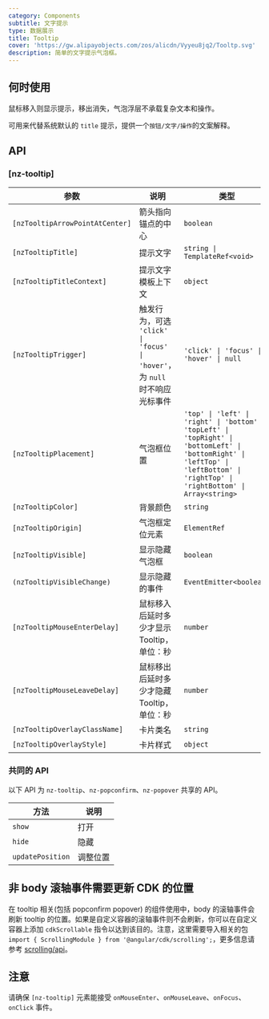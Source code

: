 ```yaml
---
category: Components
subtitle: 文字提示
type: 数据展示
title: Tooltip
cover: 'https://gw.alipayobjects.com/zos/alicdn/Vyyeu8jq2/Tooltp.svg'
description: 简单的文字提示气泡框。
---
```



## 何时使用

鼠标移入则显示提示，移出消失，气泡浮层不承载复杂文本和操作。

可用来代替系统默认的 `title` 提示，提供一个`按钮/文字/操作`的文案解释。


## API

### [nz-tooltip]

| 参数                            | 说明                                                                       | 类型                                                                                                                                                                              | 默认值    |
| ------------------------------- | -------------------------------------------------------------------------- | --------------------------------------------------------------------------------------------------------------------------------------------------------------------------------- | --------- |
| `[nzTooltipArrowPointAtCenter]` | 箭头指向锚点的中心                                                         | `boolean`                                                                                                                                                                         | `false`   |
| `[nzTooltipTitle]`              | 提示文字                                                                   | `string \| TemplateRef<void>`                                                                                                                                                     | -         |
| `[nzTooltipTitleContext]`       | 提示文字模板上下文                                                         | `object`                                                                                                                                                                          | -         |
| `[nzTooltipTrigger]`            | 触发行为，可选 `'click' \| 'focus' \| 'hover'`，为 `null` 时不响应光标事件 | `'click' \| 'focus' \| 'hover' \| null`                                                                                                                                           | `'hover'` |
| `[nzTooltipPlacement]`          | 气泡框位置                                                                 | `'top' \| 'left' \| 'right' \| 'bottom' \| 'topLeft' \| 'topRight' \| 'bottomLeft' \| 'bottomRight' \| 'leftTop' \| 'leftBottom' \| 'rightTop' \| 'rightBottom' \| Array<string>` | `'top'`   |
| `[nzTooltipColor]`              | 背景颜色                                                                   | `string`                                                                                                                                                                          | -         |
| `[nzTooltipOrigin]`             | 气泡框定位元素                                                             | `ElementRef`                                                                                                                                                                      | -         |
| `[nzTooltipVisible]`            | 显示隐藏气泡框                                                             | `boolean`                                                                                                                                                                         | `false`   |
| `(nzTooltipVisibleChange)`      | 显示隐藏的事件                                                             | `EventEmitter<boolean>`                                                                                                                                                           | -         |
| `[nzTooltipMouseEnterDelay]`    | 鼠标移入后延时多少才显示 Tooltip，单位：秒                                 | `number`                                                                                                                                                                          | `0.15`    |
| `[nzTooltipMouseLeaveDelay]`    | 鼠标移出后延时多少才隐藏 Tooltip，单位：秒                                 | `number`                                                                                                                                                                          | `0.1`     |
| `[nzTooltipOverlayClassName]`   | 卡片类名                                                                   | `string`                                                                                                                                                                          | -         |
| `[nzTooltipOverlayStyle]`       | 卡片样式                                                                   | `object`                                                                                                                                                                          | -         |

### 共同的 API

以下 API 为 `nz-tooltip`、`nz-popconfirm`、`nz-popover` 共享的 API。

| 方法             | 说明     |
| ---------------- | -------- |
| `show`           | 打开     |
| `hide`           | 隐藏     |
| `updatePosition` | 调整位置 |

## 非 body 滚轴事件需要更新 CDK 的位置

在 tooltip 相关(包括 popconfirm popover) 的组件使用中，body 的滚轴事件会刷新 tooltip 的位置。如果是自定义容器的滚轴事件则不会刷新，你可以在自定义容器上添加 `cdkScrollable` 指令以达到该目的。注意，这里需要导入相关的包 `import { ScrollingModule } from '@angular/cdk/scrolling';`，更多信息请参考 [scrolling/api](https://material.angular.io/cdk/scrolling/api)。

## 注意

请确保 `[nz-tooltip]` 元素能接受 `onMouseEnter`、`onMouseLeave`、`onFocus`、`onClick` 事件。
